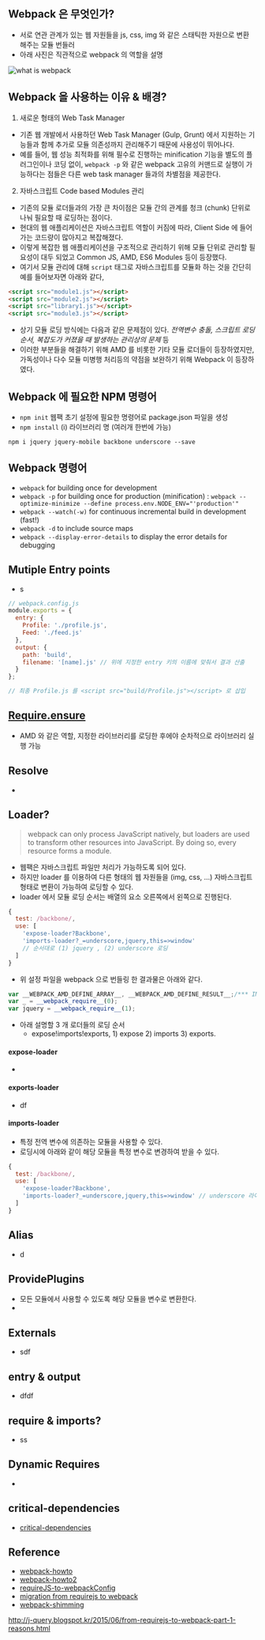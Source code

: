 ## Webpack 은 무엇인가?
- 서로 연관 관계가 있는 웹 자원들을 js, css, img 와 같은 스태틱한 자원으로 변환 해주는 모듈 번들러
- 아래 사진은 직관적으로 webpack 의 역할을 설명

![what is webpack](C:\github\TIL\javascript\what-is-webpack.png)

## Webpack 을 사용하는 이유 & 배경?
1. 새로운 형태의 Web Task Manager
  - 기존 웹 개발에서 사용하던 Web Task Manager (Gulp, Grunt) 에서 지원하는 기능들과 함께 추가로 모듈 의존성까지 관리해주기 때문에 사용성이 뛰어나다.
  - 예를 들어, 웹 성능 최적화를 위해 필수로 진행하는 minification 기능을 별도의 플러그인이나 코딩 없이, `webpack -p` 와 같은 webpack 고유의 커맨드로 실행이 가능하다는 점들은 다른 web task manager 들과의 차별점을 제공한다.

2. 자바스크립트 Code based Modules 관리
  - 기존의 모듈 로더들과의 가장 큰 차이점은 모듈 간의 관계를 청크 (chunk) 단위로 나눠 필요할 때 로딩하는 점이다.
  - 현대의 웹 애플리케이션은 자바스크립트 역할이 커짐에 따라, Client Side 에 들어가는 코드량이 많아지고 복잡해졌다.
  - 이렇게 복잡한 웹 애플리케이션을 구조적으로 관리하기 위해 모듈 단위로 관리할 필요성이 대두 되었고 Common JS, AMD, ES6 Modules 등이 등장했다.
  - 여기서 모듈 관리에 대해 `script` 태그로 자바스크립트를 모듈화 하는 것을 간단히 예를 들어보자면 아래와 같다,

```html
<script src="module1.js"></script>
<script src="module2.js"></script>
<script src="library1.js"></script>
<script src="module3.js"></script>
```

  - 상기 모듈 로딩 방식에는 다음과 같은 문제점이 있다. *전역변수 충돌, 스크립트 로딩 순서, 복잡도가 커졌을 때 발생하는 관리상의 문제* 등
  - 이러한 부분들을 해결하기 위해 AMD 를 비롯한 기타 모듈 로더들이 등장하였지만, 가독성이나 다수 모듈 미병행 처리등의 약점을 보완하기 위해 Webpack 이 등장하였다.

## Webpack 에 필요한 NPM 명령어
- `npm init` 웹팩 초기 설정에 필요한 명령어로 package.json 파일을 생성
- `npm install` (i) 라이브러리 명 (여러개 한번에 가능)

```text
npm i jquery jquery-mobile backbone underscore --save
```

## Webpack 명령어
- `webpack` for building once for development
- `webpack -p` for building once for production (minification) : `webpack --optimize-minimize --define process.env.NODE_ENV="'production'"`
- `webpack --watch(-w)` for continuous incremental build in development (fast!)
- `webpack -d` to include source maps
- `webpack --display-error-details` to display the error details for debugging

## Mutiple Entry points
- s

```javascript
// webpack.config.js
module.exports = {
  entry: {
    Profile: './profile.js',
    Feed: './feed.js'
  },
  output: {
    path: 'build',
    filename: '[name].js' // 위에 지정한 entry 키의 이름에 맞춰서 결과 산출
  }
};

// 최종 Profile.js 를 <script src="build/Profile.js"></script> 로 삽입
```

## [Require.ensure](https://webpack.js.org/guides/code-splitting-require/#require-ensure-)
- AMD 와 같은 역할, 지정한 라이브러리를 로딩한 후에야 순차적으로 라이브러리 실행 가능

## Resolve
-

## Loader?
> webpack can only process JavaScript natively, but loaders are used to transform other resources into JavaScript. By doing so, every resource forms a module.

- 웹팩은 자바스크립트 파일만 처리가 가능하도록 되어 있다.
- 하지만 loader 를 이용하여 다른 형태의 웹 자원들을 (img, css, ...) 자바스크립트 형태로 변환이 가능하여 로딩할 수 있다.
- loader 에서 모듈 로딩 순서는 배열의 요소 오른쪽에서 왼쪽으로 진행된다.

```javascript
{
  test: /backbone/,
  use: [
    'expose-loader?Backbone',
    'imports-loader?_=underscore,jquery,this=>window'
    // 순서대로 (1) jquery , (2) underscore 로딩
  ]
}
```

- 위 설정 파일을 webpack 으로 번들링 한 결과물은 아래와 같다.

```javascript
var __WEBPACK_AMD_DEFINE_ARRAY__, __WEBPACK_AMD_DEFINE_RESULT__;/*** IMPORTS FROM imports-loader ***/
var _ = __webpack_require__(0);
var jquery = __webpack_require__(1);
```

- 아래 설명할 3 개 로더들의 로딩 순서
  - expose!imports!exports, 1) expose 2) imports 3) exports.

#### expose-loader
-

#### exports-loader
- df

#### imports-loader
- 특정 전역 변수에 의존하는 모듈을 사용할 수 있다.
- 로딩시에 아래와 같이 해당 모듈을 특정 변수로 변경하여 받을 수 있다.

```javascript
{
  test: /backbone/,
  use: [
    'expose-loader?Backbone',
    'imports-loader?_=underscore,jquery,this=>window' // underscore 라이브러리가 로딩 후 _ 값에 저장
  ]
}
```

## Alias
- d

## ProvidePlugins
- 모든 모듈에서 사용할 수 있도록 해당 모듈을 변수로 변환한다.
-

## Externals
- sdf

## entry & output
- dfdf

## require & imports?
- ss

## Dynamic Requires
-

## critical-dependencies
- [critical-dependencies](http://webpack.github.io/docs/context.html#critical-dependencies)

## Reference
- [webpack-howto](https://github.com/petehunt/webpack-howto)
- [webpack-howto2](https://gist.github.com/xjamundx/b1c800e9282e16a6a18e)
- [requireJS-to-webpackConfig](https://www.npmjs.com/package/requirejs-to-webpack-cli)
- [migration from requirejs to webpack](https://medium.com/@ArtyomTrityak/migration-from-require-js-to-webpack-2-a733a4366ab5)
- [webpack-shimming](https://webpack.js.org/guides/shimming/)

http://j-query.blogspot.kr/2015/06/from-requirejs-to-webpack-part-1-reasons.html
